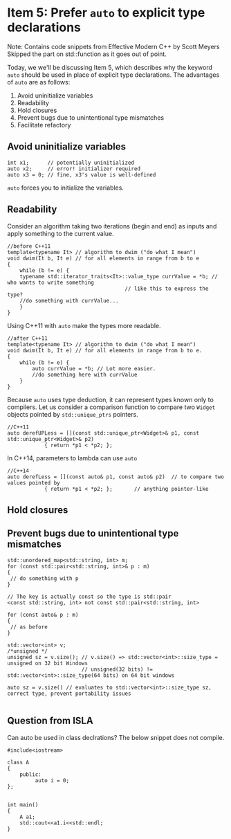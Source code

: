 # Item 5: Prefer `auto` to explicit type declarations

Note: Contains code snippets from Effective Modern C++ by Scott Meyers
Skipped the part on std::function as it goes out of point.

Today, we we'll be discussing Item 5, which describes why the keyword `auto` should be used in place of explicit type declarations. The advantages of `auto` are as follows:

1. Avoid uninitialize variables
2. Readability 
3. Hold closures
4. Prevent bugs due to unintentional type mismatches
5. Facilitate refactory

## Avoid uninitialize variables
```
int x1;      // potentially uninitialized
auto x2;     // error! initializer required
auto x3 = 0; // fine, x3's value is well-defined
```

`auto` forces you to initialize the variables.

## Readability
Consider an algorithm taking two iterations (begin and end) as inputs and apply something to the current value.
```
//before C++11
template<typename It> // algorithm to dwim ("do what I mean")
void dwim(It b, It e) // for all elements in range from b to e
{ 
	while (b != e) {
	typename std::iterator_traits<It>::value_type currValue = *b; // who wants to write something 
								      // like this to express the type?
	//do something with currValue...
	}
}
```
Using C++11 with `auto` make the types more readable.
```
//after C++11
template<typename It> // algorithm to dwim ("do what I mean")
void dwim(It b, It e) // for all elements in range from b to e.
{
	while (b != e) {
		auto currValue = *b; // Lot more easier.
		//do something here with currValue
	}
}
```
Because `auto` uses type deduction, it can represent types known only to compilers. Let us consider a comparison function to compare two `Widget` objects pointed by `std::unique_ptrs` pointers.
```
//C++11
auto derefUPLess = [](const std::unique_ptr<Widget>& p1, const std::unique_ptr<Widget>& p2) 
			{ return *p1 < *p2; }; 
```
In C++14, parameters to lambda can use `auto`
```
//C++14
auto derefLess = [](const auto& p1, const auto& p2)  // to compare two values pointed by
			{ return *p1 < *p2; };       // anything pointer-like

```
## Hold closures

## Prevent bugs due to unintentional type mismatches

```
std::unordered_map<std::string, int> m;
for (const std::pair<std::string, int>& p : m)
{
 // do something with p
}
````

```
// The key is actually const so the type is std::pair
<const std::string, int> not const std::pair<std::string, int>

for (const auto& p : m)
{
 // as before
}
```

```
std::vector<int> v;
/*unsigned */
unsigned sz = v.size(); // v.size() => std::vector<int>::size_type = unsigned on 32 bit Windows
                        // unsigned(32 bits) != std::vector<int>::size_type(64 bits) on 64 bit windows

auto sz = v.size() // evaluates to std::vector<int>::size_type sz, correct type, prevent portability issues


```

## Question from ISLA

Can auto be used in class declrations? The below snippet does not compile.

```
#include<iostream>

class A
{
    public:
         auto i = 0;
};


int main()
{
    A a1;
    std::cout<<a1.i<<std::endl;
}


```
